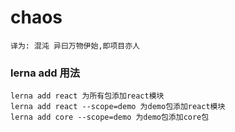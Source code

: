 # chaos

`译为: 混沌 异曰万物伊始,即项目亦人`

### lerna add 用法

```shell script
lerna add react 为所有包添加react模块
lerna add react --scope=demo 为demo包添加react模块
lerna add core --scope=demo 为demo包添加core包
```

```typescript
```
